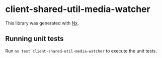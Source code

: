 # client-shared-util-media-watcher

This library was generated with [Nx](https://nx.dev).

## Running unit tests

Run `nx test client-shared-util-media-watcher` to execute the unit tests.
